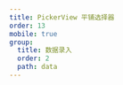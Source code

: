 ```yaml
---
title: PickerView 平铺选择器
order: 13
mobile: true
group:
  title: 数据录入
  order: 2
  path: data
---
```


<code src="../demo/PickerView.tsx"></code>
<API src="../src/PickerView.tsx"></API>
